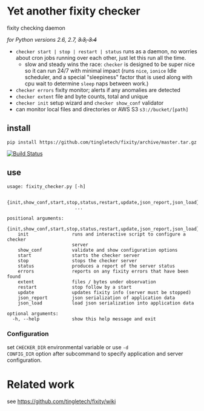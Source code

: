 # Yet another fixity checker

fixity checking daemon


_for Python versions 2.6, 2.7, <s>3.3, 3.4</s>_

 * `checker start | stop | restart | status` runs as a daemon, no worries about cron jobs running over each other, just let this run all the time.
   * slow and steady wins the race: `checker` is designed to be super nice so it can run 24/7 with minimal impact (runs `nice`, `ionice` Idle scheduler, and a special "sleepiness" factor that is used along with cpu wait to determine `sleep` naps between work.)
 * `checker errors` fixity monitor; alerts if any anomalies are detected
 * `checker extent` file and byte counts, total and unique
 * `checker init` setup wizard and `checker show_conf` validator
 * can monitor local files and directories or AWS S3 `s3://bucket/[path]`


## install
```
pip install https://github.com/tingletech/fixity/archive/master.tar.gz
```

[![Build Status](https://travis-ci.org/tingletech/fixity.svg)](https://travis-ci.org/tingletech/fixity)

## use

```
usage: fixity_checker.py [-h]
   
                         {init,show_conf,start,stop,status,restart,update,json_report,json_load}
                         ...

positional arguments:
  {init,show_conf,start,stop,status,restart,update,json_report,json_load}
    init                runs and interactive script to configure a checker
                        server
    show_conf           validate and show configuration options
    start               starts the checker server
    stop                stops the checker server
    status              produces a report of the server status
    errors              reports on any fixity errors that have been found
    extent              files / bytes under observation
    restart             stop follow by a start
    update              updates fixity info (server must be stopped)
    json_report         json serialization of application data
    json_load           load json serialization into application data

optional arguments:
  -h, --help            show this help message and exit
```

### Configuration

set <code>CHECKER_DIR</code> environmental variable or use <code>-d CONFIG_DIR</code> option after subcommand 
to specify application and server configuration.

# Related work

see https://github.com/tingletech/fixity/wiki
